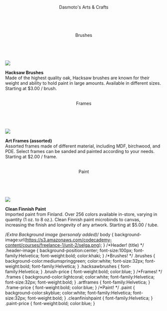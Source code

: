 <!-- There are 2 parts the Css and The Html part, Its easyer to see on my gist which you can see here https://gist.github.com/DogTags2/e731ba4dc2b4066ff7ba315af5ce2047 -->
<!--Html-->
<!DOCTYPE html>
<html>
  <head>
    <title>Dasmoto's Arts & Crafts</title>
  </head>
  
  <body>
    <!--Header! (Tittle) -->
    <br />
    <div class="header-image">
    <header  style="background-image:url(https://s3.amazonaws.com/codecademy-content/courses/freelance-1/unit-2/pattern.jpeg);">
      <center>Dasmoto's Arts & Crafts</center></header>
    </div>
    <!--Brushes! -->
    <br />
    <div class="brushes">
      <header>Brushes</header>
    </div>
    <br />
    <img src="https://s3.amazonaws.com/codecademy-content/courses/freelance-1/unit-2/hacksaw.jpeg"/>
    <p class="hacksawbrushes"><strong>Hacksaw Brushes</strong>
      <br />
      Made of the highest quality oak, Hacksaw brushes are known for their weight and ability to hold paint in large amounts. Available in different sizes.
      <span class="brush-price"> Starting at $3.00 / brush.</span></p>
    <!-- Frames -->
    <br />
    <div class="frames"> 
      <header>Frames </header>
    </div> 
    <br />
    <img src="https://s3.amazonaws.com/codecademy-content/courses/freelance-1/unit-2/frames.jpeg"/>
    <p class="artframes"> <strong>Art Frames (assorted) </strong> 
      <br /> Assorted frames made of different material, including MDF, birchwood, and PDE. Select frames can be sanded and painted according to your needs. <span class="frame-price">Starting at $2.00 / frame. </span></p>
    <!--Paint! -->
    <br />
    <div class="paint"><header>Paint</header> 
    </div>
    <br />
    <img src="https://s3.amazonaws.com/codecademy-content/courses/freelance-1/unit-2/finnish.jpeg"/>
    <p class="cleanfinishpaint"> <strong>Clean Finnish Paint </strong><br />Imported paint from Finland. Over 256 colors available in-store, varying in quantity (1 oz. to 8 oz.). Clean Finnish paint microbinds to canvas, increasing the finish and longevity of any artwork. <span class="paint-price">Starting at $5.00 / tube. </span></p>
  </body>
</html>



<!--CSS-->




/*Extra Background image (personaly added)*/ 
body {
  background-image:url(https://s3.amazonaws.com/codecademy-content/courses/freelance-1/unit-2/selga.png);
}
/*Header! (title) */
.header-image {
 background-position:center;
font-size:100px;
font-family:Helvetica;
font-weight:bold;
color:khaki;
}
/*Brushes! */
.brushes {
  background-color:mediumspringgreen;
  color:white;
  font-size:32px;
  font-weight:bold;
  font-family:Helvetica;
}
.hacksawbrushes {
  font-family:Helvetica;
}
.brush-price {
  font-weight:bold;
  color:blue;
}
/*Frames! */
.frames {
  background-color:lightcoral;
  color:white;
  font-family:Helvetica;
  font-size:32px;
  font-weight:bold;
}
.artframes {
  font-family:Helvetica;
}
.frame-price {
   font-weight:bold;
  color:blue;
}
/*Paint! */
.paint {
  background-color:skyblue;
  color:white;
  font-family:Helvetica;
  font-size:32px;
  font-weight:bold;
}
.cleanfinishpaint {
 font-family:Helvetica; 
}
.paint-price {
  font-weight:bold;
  color:blue;
}
